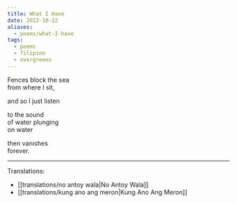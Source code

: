 ```yaml
---
title: What I Have
date: 2022-10-22
aliases:
  - poems/what-I-have
tags:
  - poems
  - filipino
  - evergreens
---
```

Fences block the sea  
from where I sit,  

and so I just listen  

to the sound  
of water plunging  
on water  

then vanishes  
forever.  

---
Translations:
- [[translations/no antoy wala|No Antoy Wala]]
- [[translations/kung ano ang meron|Kung Ano Ang Meron]]